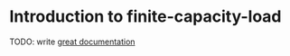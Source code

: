 # Introduction to finite-capacity-load

TODO: write [great documentation](http://jacobian.org/writing/what-to-write/)
